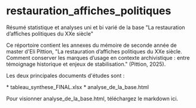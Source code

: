 # restauration_affiches_politiques
Résumé statistique et analyses uni et bi varié de la base "La restauration d’affiches politiques du XXe siècle"

Ce réportoire contient les annexes du mémoire de seconde année de master d'Eli Pittion, "La restauration d’affiches politiques du XXe siècle. Comment conserver les marques d’usage en contexte archivistique : entre témoignage historique et enjeux de stabilisation." (Pittion, 2025). 

Les deux principales documents d'études sont :
<div>
  * tableau_synthese_FINAL.xlsx
  * analyse_de_la_base.html
</div>

Pour visionner analyse_de_la_base.html, téléchargez le markdown ici.
